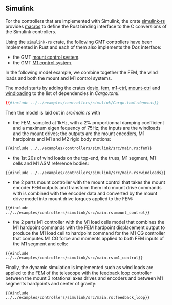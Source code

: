 ## Simulink

For the controllers that are implemented with Simulink, the crate [simulink-rs](https://github.com/rconan/simulink-rs.git) provides [macros](https://rconan.github.io/simulink-rs) to define the Rust binding interface to the C conversions of the Simulink controllers.

Using the `simulink-rs` crate, the following GMT controllers have been implemented in Rust and each of them also implements the *Dos* interface: 
 - the GMT [mount control system](https://github.com/rconan/mount-ctrl.git).
 - the GMT [M1 control system](https://github.com/rconan/m1-ctrl.git).

In the following model example, we combine together the FEM, the wind loads and both the mount and M1 control systems.

The model starts by adding the crates 
[dosio](https://github.com/rconan/dosio.git),
[fem](https://github.com/rconan/fem.git),
[m1-ctrl](https://github.com/rconan/m1-ctrl.git),
[mount-ctrl](https://github.com/rconan/mount-ctrl.git) and
[windloading](https://github.com/rconan/windloading.git)
to the list of dependencies in *Cargo.toml*.
```toml
{{#include ../../examples/controllers/simulink/Cargo.toml:depends}}
```

Then the model is laid out in *src/main.rs* with
 - the FEM, sampled at 1kHz, with a 2% proportionnal damping coefficient and a maximum eigen fequency of 75Hz; the inputs are the windloads and the mount drives; the outputs are the mount encoders, M1 hardpoints and M1 and M2 rigid body motions:
 ```rust,ignore
 {{#include ../../examples/controllers/simulink/src/main.rs:fem}}
 ```
 - the 1st 20s of wind loads on the top-end, the truss, M1 segment, M1 cells and M1 ASM reference bodies:
 ```rust,ignore
 {{#include ../../examples/controllers/simulink/src/main.rs:windloads}}
 ```
 - the 2 parts mount controller with the mount control that takes the mount encoder FEM outputs and transform them into mount drive commands with is combined with the encoder data and converted by the mount drive model into mount drive torques applied to the FEM:
 ```rust,ignore
 {{#include ../../examples/controllers/simulink/src/main.rs:mount_control}}
 ```
 - the 2 parts M1 controller with the M1 load cells model that combines the M1 hardpoint commands with the FEM hardpoint displacement output to produce the M1 load cell to hardpoint command for the M1 CG controller that computes M1 CG force and moments applied to both FEM inputs of the M1 segment and cells:
 ```rust,ignore
 {{#include ../../examples/controllers/simulink/src/main.rs:m1_control}}
 ```
 
Finally, the dynamic simulation is implemented such as wind loads are applied to the FEM of the telescope with the feedback loop controller between the mount 3 rotational axes drives and encoders and between M1 segments hardpoints and center of gravity:
 ```rust,ignore
 {{#include ../../examples/controllers/simulink/src/main.rs:feedback_loop}}
 ```
